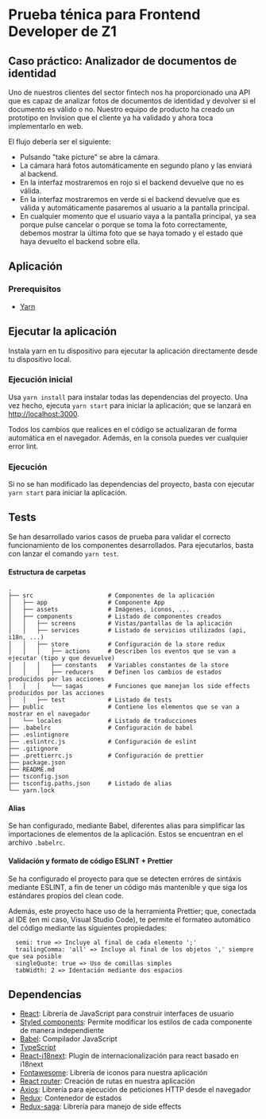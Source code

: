 # Prueba ténica para Frontend Developer de Z1

## Caso práctico: Analizador de documentos de identidad

Uno de nuestros clientes del sector fintech nos ha proporcionado una API que es capaz de analizar fotos de documentos de identidad y devolver si el documento es válido o no.
Nuestro equipo de producto ha creado un prototipo en Invision que el cliente ya ha validado y ahora toca implementarlo en web.

El flujo debería ser el siguiente:

- Pulsando "take picture" se abre la cámara.
- La cámara hará fotos automáticamente en segundo plano y las enviará al backend.
- En la interfaz mostraremos en rojo si el backend devuelve que no es válida.
- En la interfaz mostraremos en verde si el backend devuelve que es válida y automáticamente pasaremos al usuario a la pantalla principal.
- En cualquier momento que el usuario vaya a la pantalla principal, ya sea porque pulse cancelar o porque se toma la foto correctamente, debemos mostrar la última foto que se haya tomado y el estado que haya devuelto el backend sobre ella.

## Aplicación

### Prerequisitos

- [Yarn](https://yarnpkg.com/)

## Ejecutar la aplicación

Instala yarn en tu dispositivo para ejecutar la aplicación directamente desde tu dispositivo local.

### Ejecución inicial

Usa `yarn install` para instalar todas las dependencias del proyecto. Una vez hecho, ejecuta `yarn start` para iniciar la aplicación; que se lanzará en [http://localhost:3000](http://localhost:3000).

Todos los cambios que realices en el código se actualizaran de forma automática en el navegador. Además, en la consola puedes ver cualquier error lint.

### Ejecución

Si no se han modificado las dependencias del proyecto, basta con ejecutar `yarn start` para iniciar la aplicación.

## Tests

Se han desarrollado varios casos de prueba para validar el correcto funcionamiento de los componentes desarrollados. Para ejecutarlos, basta con lanzar el comando `yarn test`.

#### Estructura de carpetas

    .
    ├── src                     # Componentes de la aplicación
    │   ├── app                 # Componente App
    │   ├── assets              # Imágenes, iconos, ...
    │   ├── components          # Listado de componentes creados
    │   │   ├── screens         # Vistas/pantallas de la aplicación
    │   │   ├── services        # Listado de servicios utilizados (api, i18n, ...)
    │   │   ├── store           # Configuración de la store redux
    │   │   │   ├── actions     # Describen los eventos que se van a ejecutar (tipo y que devuelve)
    │   │   │   ├── constants   # Variables constantes de la store
    │   │   │   ├── reducers    # Definen los cambios de estados producidos por las acciones
    │   │   │   └── sagas       # Funciones que manejan los side effects producidos por las acciones
    │   │   ├── test            # Listado de tests
    ├── public                  # Contiene los elementos que se van a mostrar en el navegador
    │   └── locales             # Listado de traducciones
    ├── .babelrc                # Configuración de babel
    ├── .eslintignore
    ├── .eslintrc.js            # Configuración de eslint
    ├── .gitignore
    ├── .prettierrc.js          # Configuración de prettier
    ├── package.json
    ├── README.md
    ├── tsconfig.json
    ├── tsconfig.paths.json     # Listado de alias
    └── yarn.lock

#### Alias

Se han configurado, mediante Babel, diferentes alias para simplificar las importaciones de elementos de la aplicación. Estos se encuentran en el archivo `.babelrc`.

#### Validación y formato de código ESLINT + Prettier

Se ha configurado el proyecto para que se detecten erróres de sintáxis mediante ESLINT, a fin de tener un código más mantenible y que siga los estándares propios del clean code.

Además, este proyecto hace uso de la herramienta Prettier; que, conectada al IDE (en mi caso, Visual Studio Code), te permite el formateo automático del código mediante las siguientes propiedades:

```
  semi: true => Incluye al final de cada elemento ';'
  trailingComma: 'all' => Incluye al final de los objetos ',' siempre que sea posible
  singleQuote: true => Uso de comillas simples
  tabWidth: 2 => Identación mediante dos espacios
```

## Dependencias

- [React](https://es.reactjs.org/): Librería de JavaScript para construir interfaces de usuario
- [Styled components](https://styled-components.com/): Permite modificar los estilos de cada componente de manera independiente
- [Babel](https://babeljs.io/): Compilador JavaScript
- [TypeScript](https://www.typescriptlang.org/)
- [React-i18next](https://react.i18next.com/): Plugin de internacionalización para react basado en i18next
- [Fontawesome](https://fontawesome.com/): Librería de iconos para nuestra aplicación
- [React router](https://reactrouter.com/): Creación de rutas en nuestra aplicación
- [Axios](https://github.com/axios/axios): Librería para ejecución de peticiones HTTP desde el navegador
- [Redux](https://es.redux.js.org/): Contenedor de estados
- [Redux-saga](https://redux-saga.js.org/): Librería para manejo de side effects

